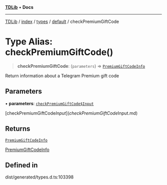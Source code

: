 [**TDLib**](../../../../../../README.md) • **Docs**

***

[TDLib](../../../../../../modules.md) / [index](../../../../../README.md) / [types](../../../README.md) / [default](../README.md) / checkPremiumGiftCode

# Type Alias: checkPremiumGiftCode()

> **checkPremiumGiftCode**: (`parameters`) => [`PremiumGiftCodeInfo`](PremiumGiftCodeInfo-1.md)

Return information about a Telegram Premium gift code

## Parameters

• **parameters**: [`checkPremiumGiftCode$Input`](checkPremiumGiftCode$Input.md)

[checkPremiumGiftCode$Input](checkPremiumGiftCode$Input.md)

## Returns

[`PremiumGiftCodeInfo`](PremiumGiftCodeInfo-1.md)

[PremiumGiftCodeInfo](PremiumGiftCodeInfo-1.md)

## Defined in

dist/generated/types.d.ts:103398
